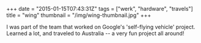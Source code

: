 +++
date = "2015-01-15T07:43:31Z"
tags = ["werk", "hardware", "travels"]
title = "wing"
thumbnail = "/img/wing-thumbnail.jpg"
+++

I was part of the team that worked on Google's 'self-flying vehicle' project.
Learned a lot, and traveled to Australia -- a very fun project all around!
